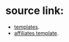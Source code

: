 # source link:
- [templates](https://www.niemvuilaptrinh.com/article/23-blog-templates-html-cho-thiet-ke-website).
- [affiliates template](https://www.free-css.com/free-css-templates/page269/affiliates).
